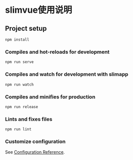 # slimvue使用说明

## Project setup
```
npm install
```

### Compiles and hot-reloads for development
```
npm run serve
```
### Compiles and watch for development with slimapp
```
npm run watch
```
### Compiles and minifies for production
```
npm run release
```

### Lints and fixes files
```
npm run lint
```


### Customize configuration
See [Configuration Reference](https://cli.vuejs.org/config/).
